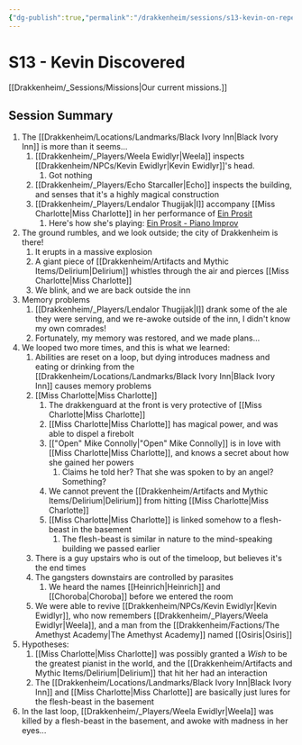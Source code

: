 ```yaml
---
{"dg-publish":true,"permalink":"/drakkenheim/sessions/s13-kevin-on-repeat/","noteIcon":""}
---
```



# S13 - Kevin Discovered

[[Drakkenheim/_Sessions/Missions\|Our current missions.]]

## Session Summary
1. The [[Drakkenheim/Locations/Landmarks/Black Ivory Inn\|Black Ivory Inn]] is more than it seems...
	1. [[Drakkenheim/_Players/Weela Ewidlyr\|Weela]] inspects [[Drakkenheim/NPCs/Kevin Ewidlyr\|Kevin Ewidlyr]]'s head.
		1. Got nothing
	2. [[Drakkenheim/_Players/Echo Starcaller\|Echo]] inspects the building, and senses that it's a highly magical construction
	3. [[Drakkenheim/_Players/Lendalor Thugijak\|I]] accompany [[Miss Charlotte\|Miss Charlotte]] in her performance of [Ein Prosit](https://www.youtube.com/watch?v=zdHxMkklvDI)
		1. Here's how she's playing: [Ein Prosit - Piano Improv](https://www.youtube.com/watch?v=IUPcUc4xN6g&t=19s)
2. The ground rumbles, and we look outside; the city of Drakkenheim is there!
	1. It erupts in a massive explosion
	2. A giant piece of [[Drakkenheim/Artifacts and Mythic Items/Delirium\|Delirium]] whistles through the air and pierces [[Miss Charlotte\|Miss Charlotte]]
	3. We blink, and we are back outside the inn
3. Memory problems
	1. [[Drakkenheim/_Players/Lendalor Thugijak\|I]] drank some of the ale they were serving, and we re-awoke outside of the inn, I didn't know my own comrades!
	2. Fortunately, my memory was restored, and we made plans...
4. We looped two more times, and this is what we learned:
	1. Abilities are reset on a loop, but dying introduces madness and eating or drinking from the [[Drakkenheim/Locations/Landmarks/Black Ivory Inn\|Black Ivory Inn]] causes memory problems
	2. [[Miss Charlotte\|Miss Charlotte]]
		1. The drakkenguard at the front is very protective of [[Miss Charlotte\|Miss Charlotte]]
		2. [[Miss Charlotte\|Miss Charlotte]] has magical power, and was able to dispel a firebolt
		3. [["Open" Mike Connolly\|"Open" Mike Connolly]] is in love with [[Miss Charlotte\|Miss Charlotte]], and knows a secret about how she gained her powers
			1. Claims he told her? That she was spoken to by an angel? Something?
		4. We cannot prevent the [[Drakkenheim/Artifacts and Mythic Items/Delirium\|Delirium]] from hitting [[Miss Charlotte\|Miss Charlotte]]
		5. [[Miss Charlotte\|Miss Charlotte]] is linked somehow to a flesh-beast in the basement
			1. The flesh-beast is similar in nature to the mind-speaking building we passed earlier
	3. There is a guy upstairs who is out of the timeloop, but believes it's the end times
	4. The gangsters downstairs are controlled by parasites
		1. We heard the names [[Heinrich\|Heinrich]] and [[Choroba\|Choroba]] before we entered the room
	5. We were able to revive [[Drakkenheim/NPCs/Kevin Ewidlyr\|Kevin Ewidlyr]], who now remembers [[Drakkenheim/_Players/Weela Ewidlyr\|Weela]], and a man from the [[Drakkenheim/Factions/The Amethyst Academy\|The Amethyst Academy]] named [[Osiris\|Osiris]]
5. Hypotheses:
	1. [[Miss Charlotte\|Miss Charlotte]] was possibly granted a *Wish* to be the greatest pianist in the world, and the [[Drakkenheim/Artifacts and Mythic Items/Delirium\|Delirium]] that hit her had an interaction
	2. The [[Drakkenheim/Locations/Landmarks/Black Ivory Inn\|Black Ivory Inn]] and [[Miss Charlotte\|Miss Charlotte]] are basically just lures for the flesh-beast in the basement
6. In the last loop, [[Drakkenheim/_Players/Weela Ewidlyr\|Weela]] was killed by a flesh-beast in the basement, and awoke with madness in her eyes...
